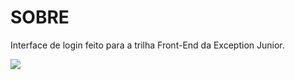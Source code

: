 # SOBRE

Interface de login feito para a trilha Front-End da Exception Junior.

<img src = "https://cdn.discordapp.com/attachments/1262467945330774117/1262467958031122483/image.png?ex=6696b468&is=669562e8&hm=6d1815b12f5486d6ae796657c8dc54255486caeba23c9a70c3430d9a92dc5ed3&">